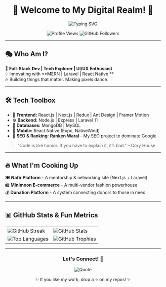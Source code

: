 <h1 align="center">🚀 Welcome to My Digital Realm! 🚀</h1>

<p align="center">
  <img src="https://readme-typing-svg.herokuapp.com?font=Fira+Code&pause=1000&color=FFD700&width=600&lines=Hey%2C+I'm+Naji!+%F0%9F%91%8B;Frontend+Focused+Full-Stack+Dev;Building+Awesome+Things!;Code%2C+Create%2C+Innovate!" alt="Typing SVG" />
</p>

<p align="center">
  <img src="https://komarev.com/ghpvc/?username=yourusername&color=blue" alt="Profile Views" />
  <img src="https://img.shields.io/github/followers/yourusername?style=social" alt="GitHub Followers" />
</p>

---

## 🎭 Who Am I?

🚀 **Full-Stack Dev | Tech Explorer | UI/UX Enthusiast**  
💡 Innovating with **MERN | Laravel | React Native **  
🔥 Building things that matter. Making pixels dance. 

---

## 🛠️ Tech Toolbox

- 🎨 **Frontend:** React.js | Next.js | Redux | Ant Design | Framer Motion  
- ⚙️ **Backend:** Node.js | Express | Laravel 11  
- 📡 **Databases:** MongoDB | MySQL  
- 📱 **Mobile:** React Native (Expo, NativeWind)  
- 🚀 **SEO & Ranking:** **Ranken Waral** - My SEO project to dominate Google  

> "Code is like humor. If you have to explain it, it’s bad." – Cory House

---

## 🔥 What I'm Cooking Up

🍽 **Nafir Platform** - A mentorship & networking site (Next.js + Laravel)  
🛍 **Minimoon E-commerce** - A multi-vendor fashion powerhouse  
💰 **Donation Platform** - A system connecting donors to those in need  

---

## 📊 GitHub Stats & Fun Metrics

<table>
  <tr>
    <td>
      <img src="https://github-readme-streak-stats.herokuapp.com/?user=yourusername&theme=dark" alt="GitHub Streak" />
    </td>
    <td>
      <img src="https://github-readme-stats.vercel.app/api?username=yourusername&show_icons=true&theme=radical" alt="GitHub Stats" />
    </td>
  </tr>
  <tr>
    <td>
      <img src="https://github-readme-stats.vercel.app/api/top-langs/?username=yourusername&layout=compact&theme=vision-friendly-dark" alt="Top Languages" />
    </td>
    <td>
      <img src="https://github-profile-trophy.vercel.app/?username=yourusername&theme=juicyfresh&no-bg=true&no-frame=true&margin-w=10" alt="GitHub Trophies" />
    </td>
  </tr>
</table>

---

<h3 align="center">Let's Connect! 🤝</h3>
<!-- <p align="center">
  <a href="https://linkedin.com/in/yourprofile"><img src="https://img.shields.io/badge/LinkedIn-blue?style=for-the-badge&logo=linkedin" alt="LinkedIn" /></a>
  <a href="https://twitter.com/yourhandle"><img src="https://img.shields.io/badge/Twitter-blue?style=for-the-badge&logo=twitter" alt="Twitter" /></a>
  <a href="https://yourwebsite.com"><img src="https://img.shields.io/badge/Website-blue?style=for-the-badge&logo=google-chrome" alt="Website" /></a>
  <a href="mailto:youremail@example.com"><img src="https://img.shields.io/badge/Email-D14836?style=for-the-badge&logo=gmail&logoColor=white" alt="Email" /></a>
</p> -->

<p align="center">
  <img src="https://github-readme-quotes.herokuapp.com/quote?theme=radical&animation=grow&layout=default&font=Fira%20Code" alt="Quote" />
</p>

<p align="center">✨ If you like my work, drop a ⭐ on my repos! ✨</p>
